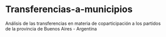 # Transferencias-a-municipios
Análisis de las transferencias en materia de coparticipación a los partidos de la provincia de Buenos Aires - Argentina

